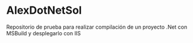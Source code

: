 # AlexDotNetSol 
Repositorio de prueba para realizar compilación de un proyecto .Net con MSBuild y desplegarlo con IIS
